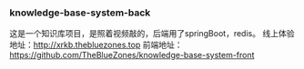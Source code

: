 ### knowledge-base-system-back
这是一个知识库项目，是照着视频敲的，后端用了springBoot，redis。
线上体验地址：http://xrkb.thebluezones.top
前端地址：https://github.com/TheBlueZones/knowledge-base-system-front
